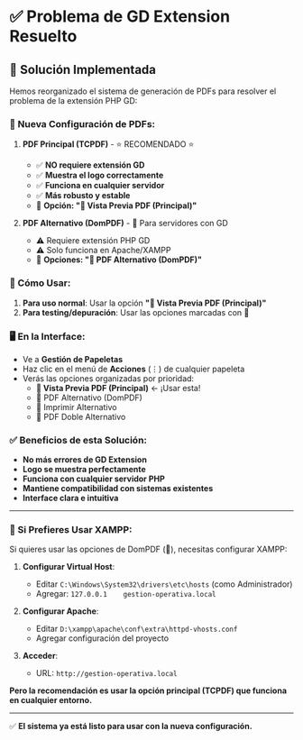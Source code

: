 # ✅ Problema de GD Extension Resuelto

## 🚀 Solución Implementada

Hemos reorganizado el sistema de generación de PDFs para resolver el problema de la extensión PHP GD:

### 📄 Nueva Configuración de PDFs:

1. **PDF Principal (TCPDF)** - ⭐ RECOMENDADO ⭐
   - ✅ **NO requiere extensión GD**
   - ✅ **Muestra el logo correctamente**
   - ✅ **Funciona en cualquier servidor**
   - ✅ **Más robusto y estable**
   - 🎯 **Opción: "📄 Vista Previa PDF (Principal)"**

2. **PDF Alternativo (DomPDF)** - 🔧 Para servidores con GD
   - ⚠️ Requiere extensión PHP GD
   - ⚠️ Solo funciona en Apache/XAMPP
   - 🎯 **Opciones: "🔧 PDF Alternativo (DomPDF)"**

### 🎯 Cómo Usar:

1. **Para uso normal**: Usar la opción **"📄 Vista Previa PDF (Principal)"** 
2. **Para testing/depuración**: Usar las opciones marcadas con 🔧

### 🖥️ En la Interface:

- Ve a **Gestión de Papeletas**
- Haz clic en el menú de **Acciones** (⋮) de cualquier papeleta
- Verás las opciones organizadas por prioridad:
  - **📄 Vista Previa PDF (Principal)** ← ¡Usar esta!
  - 🔧 PDF Alternativo (DomPDF)
  - 🔧 Imprimir Alternativo  
  - 🔧 PDF Doble Alternativo

### ✅ Beneficios de esta Solución:

- **No más errores de GD Extension**
- **Logo se muestra perfectamente**
- **Funciona con cualquier servidor PHP**
- **Mantiene compatibilidad con sistemas existentes**
- **Interface clara e intuitiva**

---

### 🔧 Si Prefieres Usar XAMPP:

Si quieres usar las opciones de DomPDF (🔧), necesitas configurar XAMPP:

1. **Configurar Virtual Host**:
   - Editar `C:\Windows\System32\drivers\etc\hosts` (como Administrador)
   - Agregar: `127.0.0.1    gestion-operativa.local`

2. **Configurar Apache**:
   - Editar `D:\xampp\apache\conf\extra\httpd-vhosts.conf`
   - Agregar configuración del proyecto

3. **Acceder**:
   - URL: `http://gestion-operativa.local`

**Pero la recomendación es usar la opción principal (TCPDF) que funciona en cualquier entorno.**

---

✅ **El sistema ya está listo para usar con la nueva configuración.**